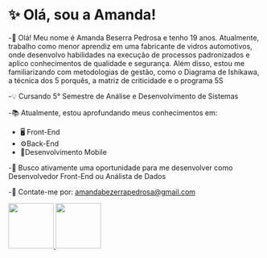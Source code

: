 # ✨️ Olá, sou a Amanda!

-👋  Olá! Meu nome é Amanda Beserra Pedrosa e tenho 19 anos. Atualmente, trabalho como menor aprendiz em uma fabricante de vidros automotivos, onde desenvolvo habilidades na execução de processos padronizados e aplico conhecimentos de qualidade e segurança. Além disso, estou me familiarizando com metodologias de gestão, como o Diagrama de Ishikawa, a técnica dos 5 porquês, a matriz de criticidade e o programa 5S

-💡 Cursando 5° Semestre de Análise e Desenvolvimento de Sistemas

-📚 Atualmente, estou aprofundando meus conhecimentos em:
 * 🖥️ Front-End
 * ⚙️Back-End
 * 📲Desenvolvimento Mobile

-🌱 Busco ativamente uma oportunidade para me desenvolver como Desenvolvedor Front-End ou Análista de Dados

-📩 Contate-me por: amandabezerrapedrosa@gmail.com 

<div>
  <a href="https://beacons.ari/AmandaBeserras">
    <img height="90em" src="https://github-readme-stats.vercel.app/api?username=amandabeserras&show_icons=true&theme=dracula&include_all_commits=true&count_private=true"/>
    <img height="90em" src="https://github-readme-stats.vercel.app/api/top-langs/?username=amandabeserras&layout=compact&langs_count=16&theme=dracula" />
  </a>
</div>











